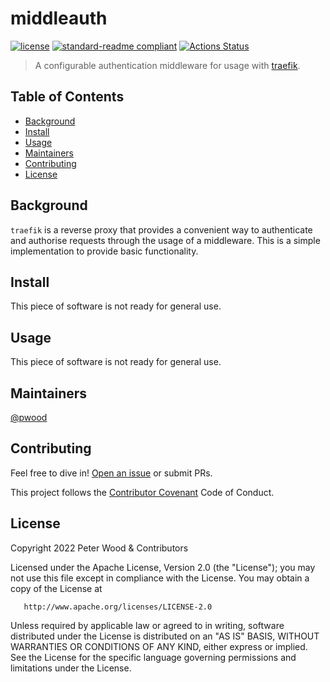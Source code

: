 # middleauth

[![license](https://img.shields.io/github/license/pwood/middleauth.svg)](https://github.com/pwood/middleauth/blob/master/LICENSE)
[![standard-readme compliant](https://img.shields.io/badge/standard--readme-OK-green.svg)](https://github.com/RichardLitt/standard-readme)
[![Actions Status](https://github.com/pwood/middleauth/workflows/test/badge.svg)](https://github.com/pwood/middleauth/actions)

> A configurable authentication middleware for usage with [traefik](https://github.com/traefik/traefik).

## Table of Contents

- [Background](#background)
- [Install](#install)
- [Usage](#usage)
- [Maintainers](#maintainers)
- [Contributing](#contributing)
- [License](#license)

## Background

`traefik` is a reverse proxy that provides a convenient way to authenticate and authorise requests through the usage of a middleware. This is a simple implementation to provide basic functionality.

## Install

This piece of software is not ready for general use.

## Usage

This piece of software is not ready for general use.

## Maintainers

[@pwood](https://github.com/pwood)

## Contributing

Feel free to dive in! [Open an issue](https://github.com/pwood/middleauth/issues/new) or submit PRs.

This project follows the [Contributor Covenant](https://www.contributor-covenant.org/version/1/4/code-of-conduct/) Code of Conduct.

## License

   Copyright 2022 Peter Wood & Contributors

   Licensed under the Apache License, Version 2.0 (the "License");
   you may not use this file except in compliance with the License.
   You may obtain a copy of the License at

       http://www.apache.org/licenses/LICENSE-2.0

   Unless required by applicable law or agreed to in writing, software
   distributed under the License is distributed on an "AS IS" BASIS,
   WITHOUT WARRANTIES OR CONDITIONS OF ANY KIND, either express or implied.
   See the License for the specific language governing permissions and
   limitations under the License.